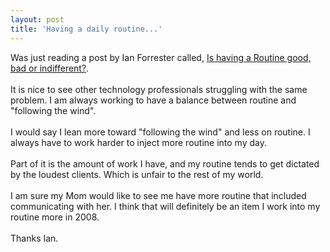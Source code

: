 ```yaml
---
layout: post
title: 'Having a daily routine...'
---
```

Was just reading a post by Ian Forrester called, <a href="http://www.cubicgarden.com/blojsom/blog/cubicgarden/just+life/?permalink=Is-having-a-Routine-good-bad-or-indifferent.html">Is having a Routine good, bad or indifferent?</a>.  <br /><br />It is nice to see other technology professionals struggling with the same problem.  I am always working to have a balance between routine and "following the wind".<br /><br />I would say I lean more toward "following the wind" and less on routine.  I always have to work harder to inject more routine into my day. <br /><br />Part of it is the amount of work I have, and my routine tends to get dictated by the loudest clients.  Which is unfair to the rest of my world.<br /><br />I am sure my Mom would like to see me have more routine that included communicating with her.  I think that will definitely be an item I work into my routine more in 2008.<br /><br />Thanks Ian.
